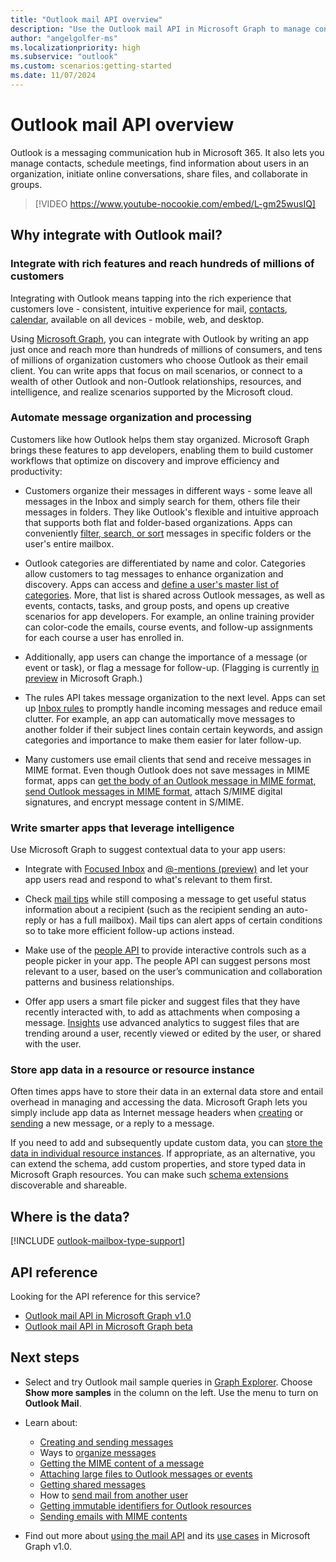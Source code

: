 ```yaml
---
title: "Outlook mail API overview"
description: "Use the Outlook mail API in Microsoft Graph to manage contacts, schedule meetings, initiate online conversations, share files, and collaborate in groups."
author: "angelgolfer-ms"
ms.localizationpriority: high
ms.subservice: "outlook"
ms.custom: scenarios:getting-started
ms.date: 11/07/2024
---
```


# Outlook mail API overview

Outlook is a messaging communication hub in Microsoft 365. It also lets you manage contacts, schedule meetings, find information about users in an organization,
initiate online conversations, share files, and collaborate in groups.

> [!VIDEO https://www.youtube-nocookie.com/embed/L-gm25wusIQ]

## Why integrate with Outlook mail?

### Integrate with rich features and reach hundreds of millions of customers

Integrating with Outlook means tapping into the rich experience that customers love - consistent, intuitive experience for mail, [contacts](outlook-contacts-concept-overview.md), [calendar](outlook-calendar-concept-overview.md), available on all devices - mobile, web, and desktop.

Using [Microsoft Graph](overview.md), you can integrate with Outlook by writing an app just once and reach more than hundreds of millions of consumers,
and tens of millions of organization customers who choose Outlook as their email client. You can write apps that focus on mail scenarios, or
connect to a wealth of other Outlook and non-Outlook relationships, resources, and intelligence, and realize scenarios supported by the Microsoft cloud.

### Automate message organization and processing

Customers like how Outlook helps them stay organized. Microsoft Graph brings these features to app developers, enabling them to build customer workflows that optimize on discovery and improve efficiency and productivity:

- Customers organize their messages in different ways - some leave all messages in the Inbox and simply search for them, others file their messages in folders. They like Outlook's flexible and intuitive approach that supports both flat and folder-based organizations. Apps can conveniently [filter, search, or sort](query-parameters.md) messages in specific folders or the user's entire mailbox.

- Outlook categories are differentiated by name and color. Categories allow customers to tag messages to enhance organization and discovery. Apps can access and [define a user's master list of categories](/graph/api/outlookuser-post-mastercategories). More, that list is shared across Outlook messages,
as well as events, contacts, tasks, and group posts, and opens up creative scenarios for app developers. For example, an online training provider can color-code the emails, course events, and follow-up assignments for each course a user has enrolled in.

- Additionally, app users can change the importance of a message (or event or task), or flag a message for follow-up. (Flagging is currently [in preview](versioning-and-support.md#beta-version) in Microsoft Graph.)

- The rules API takes message organization to the next level. Apps can set up [Inbox rules](/graph/api/resources/messagerule) to promptly handle incoming messages and reduce email clutter. For example, an app can automatically move messages to another folder if their subject lines contain certain keywords, and assign categories and importance to make them easier for later follow-up.

- Many customers use email clients that send and receive messages in MIME format. Even though Outlook does not save messages in MIME format, apps can [get the body of an Outlook message in MIME format](outlook-get-mime-message.md), [send Outlook messages in MIME format](outlook-send-mime-message.md), attach S/MIME digital signatures, and encrypt message content in S/MIME.

### Write smarter apps that leverage intelligence

Use Microsoft Graph to suggest contextual data to your app users:

- Integrate with [Focused Inbox](/graph/api/resources/manage-focused-inbox) and [@-mentions (preview)](/graph/api/message-get?view=graph-rest-beta&preserve-view=true#example-2-get-all-mentions-in-a-specific-message) and let your app users read and respond to what's relevant to them first.

- Check [mail tips](/graph/api/resources/mailtips) while still composing a message to get useful status information about a recipient (such as the recipient sending an auto-reply or has a full mailbox). Mail tips can alert apps of certain conditions so to take more efficient follow-up actions instead.

- Make use of the [people API](people-insights-overview.md) to provide interactive controls such as a people picker in your app. The people API can suggest persons most relevant to a user, based on the user’s communication and collaboration patterns and business relationships.

- Offer app users a smart file picker and suggest files that they have recently interacted with, to add as attachments when composing a message. [Insights](/graph/api/resources/officegraphinsights) use advanced analytics to suggest files that are trending around a user, recently viewed or edited by the user, or shared with the user.


### Store app data in a resource or resource instance

Often times apps have to store their data in an external data store and entail overhead in managing and accessing the data. Microsoft Graph lets you simply include app data as Internet message headers when [creating](/graph/api/user-post-messages#example-2-create-message-draft-that-includes-custom-message-headers) or [sending](/graph/api/user-sendmail#example-2-create-a-message-with-custom-internet-message-headers-and-send-the-message) a new message, or a reply to a message.

If you need to add and subsequently update custom data, you can [store the data in individual resource instances](extensibility-overview.md#4-open-extensions). If appropriate, as an alternative, you can extend the schema, add custom properties, and store typed data in Microsoft Graph resources. You can make such [schema extensions](extensibility-overview.md#3-schema-extensions) discoverable and shareable.

## Where is the data?

[!INCLUDE [outlook-mailbox-type-support](../includes/outlook-mailbox-type-support.md)]

## API reference
Looking for the API reference for this service?

- [Outlook mail API in Microsoft Graph v1.0](/graph/api/resources/mail-api-overview)
- [Outlook mail API in Microsoft Graph beta](/graph/api/resources/mail-api-overview?view=graph-rest-beta&preserve-view=true)


## Next steps

- Select and try Outlook mail sample queries in [Graph Explorer](https://developer.microsoft.com/graph/graph-explorer/?request=me%2Fmessages&version=v1.0). Choose **Show more samples** in the column on the left. Use the menu to turn on **Outlook Mail**.
- Learn about:

  - [Creating and sending messages](outlook-create-send-messages.md)
  - Ways to [organize messages](outlook-organize-messages.md)
  - [Getting the MIME content of a message](outlook-get-mime-message.md)
  - [Attaching large files to Outlook messages or events](outlook-large-attachments.md)
  - [Getting shared messages](outlook-share-messages-folders.md)
  - How to [send mail from another user](outlook-send-mail-from-other-user.md)
  - [Getting immutable identifiers for Outlook resources](outlook-immutable-id.md)
  - [Sending emails with MIME contents](outlook-send-mime-message.md)

- Find out more about [using the mail API](/graph/api/resources/mail-api-overview) and its [use cases](/graph/api/resources/mail-api-overview#common-use-cases) in Microsoft Graph v1.0.


